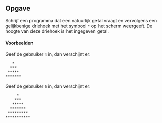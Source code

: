 ## Opgave
Schrijf een programma dat een natuurlijk getal vraagt en vervolgens een gelijkbenige driehoek met het symbool `*` op het scherm weergeeft. De hoogte van deze driehoek is het ingegeven getal.

#### Voorbeelden
Geef de gebruiker `4` in, dan verschijnt er:
```
   *
  ***
 *****
******* 
```

Geef de gebruiker `6` in, dan verschijnt er:
```
     *
    ***
   *****
  *******
 *********
***********
```